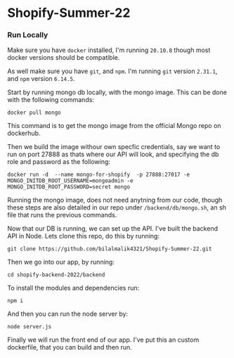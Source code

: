 # Shopify-Summer-22

### Run Locally

Make sure you have `docker` installed, I'm running `20.10.8` though most docker versions should be compatible.

As well make sure you have `git`, and `npm`. I'm running `git` version `2.31.1`, and `npm` version `6.14.5`.

Start by running mongo db locally, with the mongo image.
This can be done with the following commands:

```
docker pull mongo
```

This command is to get the mongo image from the official Mongo repo on dockerhub.

Then we build the image withour own specfic credentials, say we want to run on port 27888 as thats where our API will look,
and specifying the db role and password as the following:

```
docker run -d  --name mongo-for-shopify  -p 27888:27017 -e MONGO_INITDB_ROOT_USERNAME=mongoadmin -e MONGO_INITDB_ROOT_PASSWORD=secret mongo
```
Running the mongo image, does not need anytning from our code, though these steps are also detailed in our repo under `/backend/db/mongo.sh`,
an sh file that runs the previous commands.

Now that our DB is running, we can set up the API. I've built the backend API in Node. Lets clone this repo, do this by running:

```git clone https://github.com/bilalmalik4321/Shopify-Summer-22.git```

Then we go into our app, by running:

```
cd shopify-backend-2022/backend
```

To install the modules and dependencies run: 

 ```
 npm i
 ```
 
 And then you can run the node server by:
 
 ```
 node server.js
 ```
 
 Finally we will run the front end of our app. I've put this an custom dockerfile, that you can build and then run.
 
